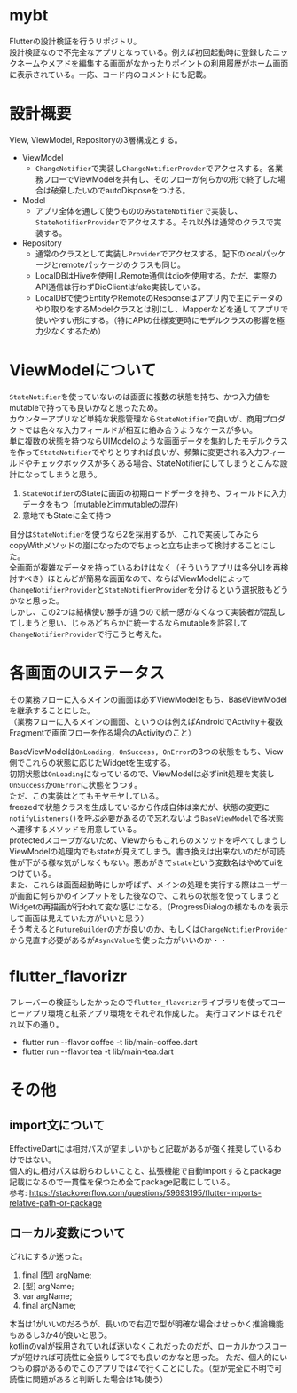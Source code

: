 # mybt
Flutterの設計検証を行うリポジトリ。  
設計検証なので不完全なアプリとなっている。例えば初回起動時に登録したニックネームやメアドを編集する画面がなかったりポイントの利用履歴がホーム画面に表示されている。一応、コード内のコメントにも記載。

# 設計概要
View, ViewModel, Repositoryの3層構成とする。  
- ViewModel
  - `ChangeNotifier`で実装し`ChangeNotifierProvder`でアクセスする。各業務フローでViewModelを共有し、そのフローが何らかの形で終了した場合は破棄したいのでautoDisposeをつける。
- Model
  - アプリ全体を通して使うもののみ`StateNotifier`で実装し、`StateNotifierProvider`でアクセスする。それ以外は通常のクラスで実装する。
- Repository
  - 通常のクラスとして実装し`Provider`でアクセスする。配下のlocalパッケージとremoteパッケージのクラスも同じ。
  - LocalDBはHiveを使用しRemote通信はdioを使用する。ただ、実際のAPI通信は行わずDioClientはfake実装している。
  - LocalDBで使うEntityやRemoteのResponseはアプリ内で主にデータのやり取りをするModelクラスとは別にし、Mapperなどを通してアプリで使いやすい形にする。（特にAPIの仕様変更時にモデルクラスの影響を極力少なくするため）

# ViewModelについて
`StateNotifier`を使っていないのは画面に複数の状態を持ち、かつ入力値をmutableで持っても良いかなと思ったため。  
カウンターアプリなど単純な状態管理なら`StateNotifier`で良いが、商用プロダクトでは色々な入力フィールドが相互に絡み合うようなケースが多い。  
単に複数の状態を持つならUIModelのような画面データを集約したモデルクラスを作って`StateNotifier`でやりとりすれば良いが、頻繁に変更される入力フィールドやチェックボックスが多くある場合、StateNotifierにしてしまうとこんな設計になってしまうと思う。
  1. `StateNotifier`のStateに画面の初期ロードデータを持ち、フィールドに入力データをもつ（mutableとimmutableの混在）
  2. 意地でもStateに全て持つ

自分は`StateNotifier`を使うなら2を採用するが、これで実装してみたらcopyWithメソッドの嵐になったのでちょっと立ち止まって検討することにした。  
全画面が複雑なデータを持っているわけはなく（そういうアプリは多分UIを再検討すべき）ほとんどが簡易な画面なので、ならばViewModelによって`ChangeNotifierProvider`と`StateNotifierProvider`を分けるという選択肢もどうかなと思った。  
しかし、この2つは結構使い勝手が違うので統一感がなくなって実装者が混乱してしまうと思い、じゃあどちらかに統一するならmutableを許容して`ChangeNotifierProvider`で行こうと考えた。  

# 各画面のUIステータス
その業務フローに入るメインの画面は必ずViewModelをもち、BaseViewModelを継承することにした。  
（業務フローに入るメインの画面、というのは例えばAndroidでActivity＋複数Fragmentで画面フローを作る場合のActivityのこと）  

BaseViewModelは`OnLoading, OnSuccess, OnError`の3つの状態をもち、View側でこれらの状態に応じたWidgetを生成する。  
初期状態は`OnLoading`になっているので、ViewModelは必ずinit処理を実装し`OnSuccess`か`OnError`に状態をうつす。  
ただ、この実装はとてもモヤモヤしている。  
freezedで状態クラスを生成しているから作成自体は楽だが、状態の変更に`notifyListeners()`を呼ぶ必要があるので忘れないよう`BaseViewModel`で各状態へ遷移するメソッドを用意している。  
protectedスコープがないため、Viewからもこれらのメソッドを呼べてしまうしViewModelの処理内でもstateが見えてしまう。書き換えは出来ないのだが可読性が下がる様な気がしなくもない。悪あがきで`state`という変数名はやめてuiをつけている。  
また、これらは画面起動時にしか呼ばず、メインの処理を実行する際はユーザーが画面に何らかのインプットをした後なので、これらの状態を使ってしまうとWidgetの再描画が行われて変な感じになる。（ProgressDialogの様なものを表示して画面は見えていた方がいいと思う）  
そう考えると`FutureBuilder`の方が良いのか、もしくは`ChangeNotifierProvider`から見直す必要があるが`AsyncValue`を使った方がいいのか・・

# flutter_flavorizr
フレーバーの検証もしたかったので`flutter_flavorizr`ライブラリを使ってコーヒーアプリ環境と紅茶アプリ環境をそれぞれ作成した。
実行コマンドはそれぞれ以下の通り。
- flutter run --flavor coffee -t lib/main-coffee.dart
- flutter run --flavor tea -t lib/main-tea.dart

# その他
## import文について
EffectiveDartには相対パスが望ましいかもと記載があるが強く推奨しているわけではない。  
個人的に相対パスは紛らわしいことと、拡張機能で自動importするとpackage記載になるので一貫性を保つため全てpackage記載にしている。  
参考: https://stackoverflow.com/questions/59693195/flutter-imports-relative-path-or-package  
## ローカル変数について
どれにするか迷った。
1. final [型] argName;
2. [型] argName;
3. var argName;
4. final argName;

本当は1がいいのだろうが、長いので右辺で型が明確な場合はせっかく推論機能もあるし3か4が良いと思う。  
kotlinのvalが採用されていれば迷いなくこれだったのだが、ローカルかつスコープが短ければ可読性に全振りして3でも良いのかなと思った。
ただ、個人的にいつもの癖があるのでこのアプリでは4で行くことにした。（型が完全に不明で可読性に問題があると判断した場合は1も使う）

